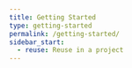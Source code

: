 ```yaml
---
title: Getting Started
type: getting-started
permalink: /getting-started/
sidebar_start:
  - reuse: Reuse in a project
---
```

